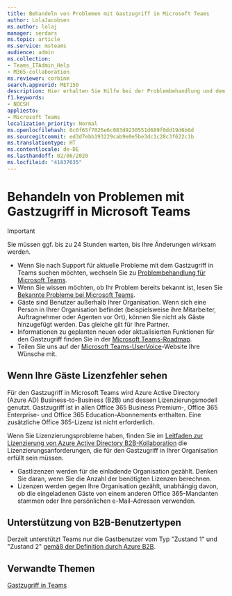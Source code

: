 ```yaml
---
title: Behandeln von Problemen mit Gastzugriff in Microsoft Teams
author: LolaJacobsen
ms.author: lolaj
manager: serdars
ms.topic: article
ms.service: msteams
audience: admin
ms.collection:
- Teams_ITAdmin_Help
- M365-collaboration
ms.reviewer: corbinm
search.appverid: MET150
description: Hier erhalten Sie Hilfe bei der Problembehandlung und dem Lösen von Problemen mit dem Gastzugriff in Microsoft Teams.
f1.keywords:
- NOCSH
appliesto:
- Microsoft Teams
localization_priority: Normal
ms.openlocfilehash: 0c0f65f7026e6c083d9230551d689f0dd19d6b0d
ms.sourcegitcommit: ed3d7ebb193229cab9e0e5be3dc1c28c3f622c1b
ms.translationtype: HT
ms.contentlocale: de-DE
ms.lasthandoff: 02/06/2020
ms.locfileid: "41837635"
---
```

<a name="troubleshoot-problems-with-guest-access-in-microsoft-teams"></a>Behandeln von Problemen mit Gastzugriff in Microsoft Teams
======================================================

> [!IMPORTANT]
> Sie müssen ggf. bis zu 24 Stunden warten, bis Ihre Änderungen wirksam werden. 


- Wenn Sie nach Support für aktuelle Probleme mit dem Gastzugriff in Teams suchen möchten, wechseln Sie zu [Problembehandlung für Microsoft Teams](https://docs.microsoft.com/MicrosoftTeams/troubleshoot/).
- Wenn Sie wissen möchten, ob Ihr Problem bereits bekannt ist, lesen Sie [Bekannte Probleme bei Microsoft Teams](Known-issues.md).
- Gäste sind Benutzer außerhalb Ihrer Organisation. Wenn sich eine Person in Ihrer Organisation befindet (beispielsweise ihre Mitarbeiter, Auftragnehmer oder Agenten vor Ort), können Sie nicht als Gäste hinzugefügt werden. Das gleiche gilt für Ihre Partner.
- Informationen zu geplanten neuen oder aktualisierten Funktionen für den Gastzugriff finden Sie in der [Microsoft Teams-Roadmap](https://aka.ms/teamsroadmap).
- Teilen Sie uns auf der [Microsoft Teams-UserVoice](https://aka.ms/TeamsUserVoice)-Website Ihre Wünsche mit.

## <a name="if-your-guests-are-seeing-license-errors"></a>Wenn Ihre Gäste Lizenzfehler sehen

Für den Gastzugriff in Microsoft Teams wird Azure Active Directory (Azure AD) Business-to-Business (B2B) und dessen Lizenzierungsmodell genutzt. Gastzugriff ist in allen Office 365 Business Premium-, Office 365 Enterprise- und Office 365 Education-Abonnements enthalten. Eine zusätzliche Office 365-Lizenz ist nicht erforderlich.

Wenn Sie Lizenzierungsprobleme haben, finden Sie im [Leitfaden zur Lizenzierung von Azure Active Directory B2B-Kollaboration](https://docs.microsoft.com/azure/active-directory/b2b/licensing-guidance) die Lizenzierungsanforderungen, die für den Gastzugriff in Ihrer Organisation erfüllt sein müssen.


- Gastlizenzen werden für die einladende Organisation gezählt. Denken Sie daran, wenn Sie die Anzahl der benötigten Lizenzen berechnen.
- Lizenzen werden gegen Ihre Organisation gezählt, unabhängig davon, ob die eingeladenen Gäste von einem anderen Office 365-Mandanten stammen oder Ihre persönlichen e-Mail-Adressen verwenden.

## <a name="support-for-b2b-user-types"></a>Unterstützung von B2B-Benutzertypen
Derzeit unterstützt Teams nur die Gastbenutzer vom Typ "Zustand 1" und "Zustand 2" [gemäß der Definition durch Azure B2B](https://docs.microsoft.com/azure/active-directory/b2b/user-properties).

## <a name="related-topics"></a>Verwandte Themen

[Gastzugriff in Teams](guest-access.md)


